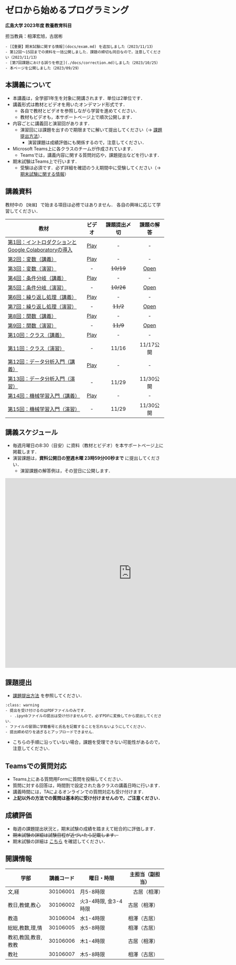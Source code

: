 # ゼロから始めるプログラミング

**広島大学 2023年度 教養教育科目**

担当教員：相澤宏旭，古居彬

````{card} お知らせ
- [【重要】期末試験に関する情報](docs/exam.md) を追加しました（2023/11/13）
- 第12回〜15回までの資料を一括公開しました．課題の締切も同日なので，注意してください（2023/11/13）
- [第7回課題における誤りを修正](./docs/correction.md)しました（2023/10/25）
- 本ページを公開しました（2023/09/29）

````

## 本講義について

- 本講義は，全学部1年生を対象に開講されます．単位は2単位です．
- 講義形式は教材とビデオを用いたオンデマンド形式です．
  - 各自で教材とビデオを参照しながら学習を進めてください．
  - 教材もビデオも，本サポートページ上で順次公開します．
- 内容ごとに講義回と演習回があります．
  - 演習回には課題を出すので期限までに解いて提出してください（→ [課題提出方法](docs/submission/submission.md)）．
    - 演習課題は成績評価にも関係するので，注意してください．
- Microsoft Teams上に各クラスのチームが作成されています．
  - Teamsでは，講義内容に関する質問対応や，課題提出などを行います．
- 期末試験はTeams上で行います．
  - 受験は必須です．必ず詳細を確認のうえ期間中に受験してください（→ [期末試験に関する情報](docs/exam.md)）

## 講義資料

教材中の `【発展】` で始まる項目は必修ではありません．
各自の興味に応じて学習してください．

| 教材 | ビデオ | 課題提出〆切 | 課題の解答 |
| ---- | :----: | :----: | :----: |
| [第1回：イントロダクションと<br>Google Colaboratoryの導入](docs/01/introduction_and_setup.ipynb) | [Play](https://hiroshimauniv-my.sharepoint.com/:v:/g/personal/furui_hiroshima-u_ac_jp/EXL3KkaLtUVFodYVWjbzUTQBB6-CQi3gumMKaJfho9zQAA?e=EDHO6g&nav=eyJyZWZlcnJhbEluZm8iOnsicmVmZXJyYWxBcHAiOiJTdHJlYW1XZWJBcHAiLCJyZWZlcnJhbFZpZXciOiJTaGFyZURpYWxvZyIsInJlZmVycmFsQXBwUGxhdGZvcm0iOiJXZWIiLCJyZWZlcnJhbE1vZGUiOiJ2aWV3In19) | - | - |
| [第2回：変数（講義）](docs/02/variables_and_data_types.ipynb) | [Play](https://hiroshimauniv-my.sharepoint.com/:v:/g/personal/furui_hiroshima-u_ac_jp/EfefwxlYkJdLhZpcJT7XYdABhpc2svt1QGBUvD6qWH1Cjg) | - | - |
| [第3回：変数（演習）](docs/03/exercise_variables_and_data_types.ipynb) | - | <strike>10/19</strike> | [Open](docs/03_ans/answer_variables_and_data_types.ipynb) |
| [第4回：条件分岐（講義）](docs/04/conditional_branch.ipynb) | [Play](https://hiroshimauniv-my.sharepoint.com/:v:/g/personal/furui_hiroshima-u_ac_jp/Eer44naRt_lKi05D7mFM6mABf1yltHbcE8DoB1Ak7t5sMg) | - | - |
| [第5回：条件分岐（演習）](docs/05/exercise_conditional_branch.ipynb) | - | <strike>10/26</strike> | [Open](docs/05_ans/answer_conditional_branch.ipynb) |
| [第6回：繰り返し処理（講義）](docs/06/loops.ipynb) | [Play](https://hiroshimauniv-my.sharepoint.com/:v:/g/personal/furui_hiroshima-u_ac_jp/ETyk5dmNkkVFscBx71-IdroBVbtxO1PzlBZsbBfII0v2Hg) | - | - |
| [第7回：繰り返し処理（演習）](docs/07/exercise_loops.ipynb)  | - | <strike>11/2</strike> | [Open](./docs/07_ans/answer_loops.ipynb) |
| [第8回：関数（講義）](./docs/08/functions_and_scope.ipynb) | [Play](https://hiroshimauniv-my.sharepoint.com/:v:/g/personal/furui_hiroshima-u_ac_jp/EbwTG6uP3tZCp4dMUSNi8TIBq4fukeg5uN94q2NGA40Ilw?e=Kvazg4) | - | - |
| [第9回：関数（演習）](./docs/09/exercise_functions_and_scope.ipynb) |- | <strike>11/9 </strike>| [Open](./docs/09_ans/answer_functions_and_scope.ipynb) |
| [第10回：クラス（講義）](./docs/10/class.ipynb) | [Play](https://hiroshimauniv-my.sharepoint.com/:v:/g/personal/furui_hiroshima-u_ac_jp/EerfC9-mm5pDueQ_-L3vD6AB1a9efggEwWlZe5XWUsRmOw) | - | - |
| [第11回：クラス（演習）](./docs/11/exercise_class.ipynb) | - | 11/16 | 11/17公開 |
| [第12回：データ分析入門（講義）](./docs/12/introduction_to_data_analysis.ipynb) | [Play](https://hiroshimauniv-my.sharepoint.com/:v:/g/personal/furui_hiroshima-u_ac_jp/EVhXseGA509KtQULb9BNQf0B-iKPfXAKELolNSjMzQhnFw) | - | - |
| [第13回：データ分析入門（演習）](./docs/13/exercise_introduction_to_data_analysis.ipynb)  | - | 11/29 | 11/30公開 |
| [第14回：機械学習入門（講義）](./docs/14/introduction_to_machine_learning.ipynb) | [Play](https://hiroshimauniv-my.sharepoint.com/:v:/g/personal/furui_hiroshima-u_ac_jp/ERBn3JxlYOBOpCq6sQG6JpUBkUWBVm_kcmg2GTQy19Z4hg) | - | - |
| [第15回：機械学習入門（演習）](./docs/15/exercise_introduction_to_machine_learning.ipynb)  | - | 11/29 | 11/30公開 |

## 講義スケジュール

- 毎週月曜日の8:30（目安）に資料（教材とビデオ）を本サポートページ上に掲載します．
- 演習課題は，**資料公開日の翌週木曜 23時59分00秒まで** に提出してください．
  - 演習課題の解答例は，その翌日に公開します．

<iframe src="https://calendar.google.com/calendar/embed?src=zeropro.hu%40gmail.com&ctz=Asia%2FTokyo" style="border: 0" width="800" height="600" frameborder="0" scrolling="no"></iframe>


## 課題提出

- [課題提出方法](docs/submission/submission.md) を参照してください．

`````{admonition} 課題提出時の注意
:class: warning
- 提出を受け付けるのはPDFファイルのみです．
  - .ipynbファイルの提出は受け付けませんので，必ずPDFに変換してから提出してください．
- ファイルの冒頭に学籍番号と氏名を記載することを忘れないようにしてください．
- 提出締め切りを過ぎるとアップロードできません．
`````

- こちらの手順に沿っていない場合，課題を受理できない可能性があるので，注意してください．


## Teamsでの質問対応

- Teams上にある質問用Formに質問を投稿してください．
- 質問に対する回答は，時間割で設定された各クラスの講義日時に行います．
- 講義時間には，TAによるオンラインでの質問対応も受け付けます．
- **上記以外の方法での質問は基本的に受け付けませんので，ご注意ください．**


## 成績評価

- 毎週の課題提出状況と，期末試験の成績を踏まえて総合的に評価します．
- <del>期末試験の詳細は試験日程が近づいたら記載します．</del>
- 期末試験の詳細は [こちら](./docs/exam.md) を確認してください．


## 開講情報

| 学部 | 講義コード | 曜日・時限 | 主担当（副担当） |
| ---- | ---- | ---- | ---- |
| 文,経 |  30106001 | 月5-8時限 |　古居（相澤） |
| 教日,教健,教心 |  30106002 | 火3-4時限, 金3-4時限 | 古居（相澤） |
| 教造 |  30106004 | 水1-4時限 | 相澤（古居） |
| 総総,教数,理,情 |  30106005 | 水5-8時限 | 相澤（古居） |
| 教初,教国,教音,教教 |  30106006 | 木1-4時限 | 古居（相澤） |
| 教社 |  30106007 | 木5-8時限 |相澤（古居） |
